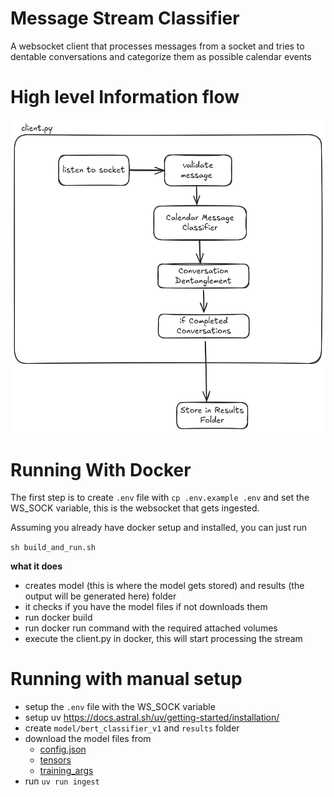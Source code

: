# Message Stream Classifier

A websocket client that processes messages from a socket and tries to dentable conversations and categorize them as possible calendar events

# High level Information flow

<img title="flow" alt="high level flow" src="/images/very-high-level-flow.png">

# Running With Docker

The first step is to create `.env` file with `cp .env.example .env` and set the WS_SOCK variable, this is the websocket that gets ingested.

Assuming you already have docker setup and installed, you can just run 

`sh build_and_run.sh`

**what it does**
- creates model (this is where the model gets stored) and results (the output will be generated here) folder
- it checks if you have the model files if not downloads them
- run docker build 
- run docker run command with the required attached volumes
- execute the client.py in docker, this will start processing the stream


# Running with manual setup
- setup the `.env` file with the WS_SOCK variable
- setup uv https://docs.astral.sh/uv/getting-started/installation/ 
- create `model/bert_classifier_v1` and `results` folder
- download the model files from
    - [config.json](https://message-stream-classifier.s3.ca-central-1.amazonaws.com/model/bert-classifier-v1/config.json)
    - [tensors](https://message-stream-classifier.s3.ca-central-1.amazonaws.com/model/bert-classifier-v1/model.safetensors)
    - [training_args](https://message-stream-classifier.s3.ca-central-1.amazonaws.com/model/bert-classifier-v1/training_args.bin)
- run `uv run ingest`
